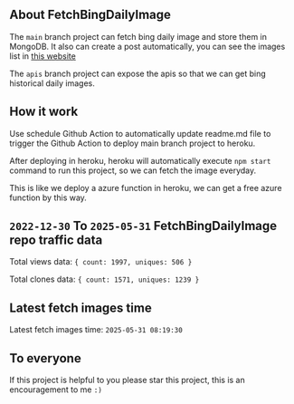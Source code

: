 ## About FetchBingDailyImage

The `main` branch project can fetch bing daily image and store them in MongoDB.
It also can create a post automatically, you can see the images list in [this website](https://oursalbum.netlify.app)

The `apis` branch project can expose the apis so that we can get bing historical daily images.

## How it work

Use schedule Github Action to automatically update readme.md file to trigger the Github Action to deploy main branch project to heroku.

After deploying in heroku, heroku will automatically execute `npm start` command to run this project, so we can fetch the image everyday.

This is like we deploy a azure function in heroku, we can get a free azure function by this way.

## `2022-12-30` To `2025-05-31` FetchBingDailyImage repo traffic data

Total views data: `{ count: 1997, uniques: 506 }`

Total clones data: `{ count: 1571, uniques: 1239 }`

## Latest fetch images time

Latest fetch images time: `2025-05-31 08:19:30`

## To everyone

If this project is helpful to you please star this project, this is an encouragement to me `:)`



